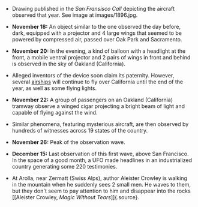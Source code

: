 ﻿
- Drawing published in the *San Fransisco Call* depicting the aircraft observed that year. See image at images/1896.jpg.


-   **November 18:** An object similar to the one observed the day before, dark, equipped with a projector and 4 large wings that seemed to be powered by compressed air, passed over Oak Park and Sacramento.


-   **November 20:** In the evening, a kind of balloon with a headlight at the front, a mobile ventral projector and 2 pairs of wings in front and behind is observed in the sky of Oakland (California).


-  Alleged inventors of the device soon claim its paternity. However, several [airships](Airships.html) will continue to fly over California until the end of the year, as well as some flying lights.


-   **November 22:** A group of passengers on an Oakland (California) tramway observe a winged cigar projecting a bright beam of light and capable of flying against the wind.


-   Similar phenomena, featuring mysterious aircraft, are then observed by hundreds of witnesses across 19 states of the country.


-   **November 26:** Peak of the observation wave.


-   **December 15:** Last observation of this first wave,
    above San Francisco. In the space of a good month, a UFO
    made headlines in an industrialized country generating
    some 220 testimonies.


- At Arolla, near Zermatt (Swiss Alps), author Aleister Crowley is walking in the mountain when he suddenly sees 2 small men. He waves to them, but they don't seem to pay attention to him and disappear into the rocks [\[Aleister Crowley, *Magic Without Tears*\]]{.source}.
